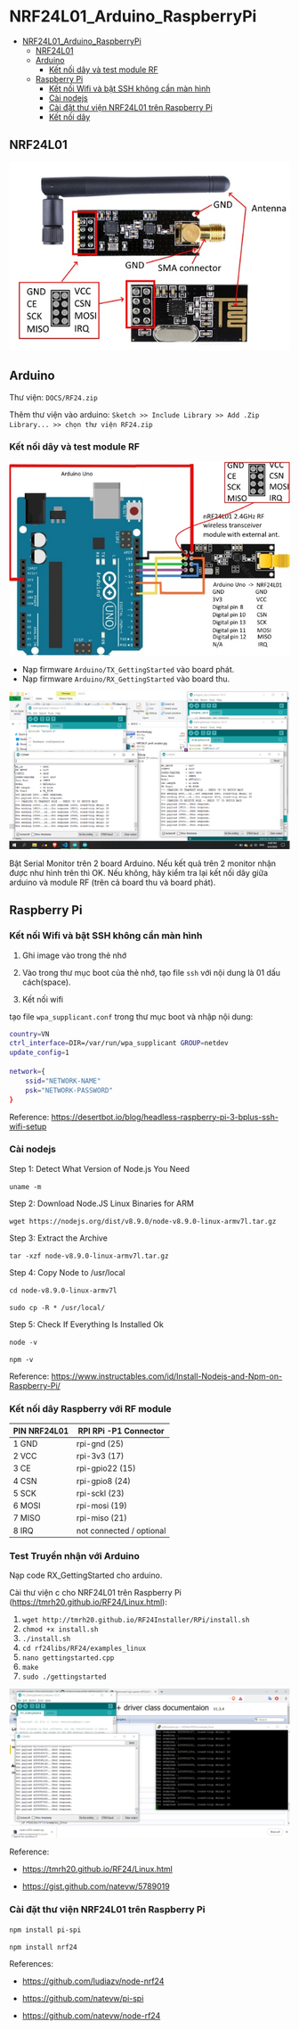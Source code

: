 # NRF24L01_Arduino_RaspberryPi

- [NRF24L01_Arduino_RaspberryPi](#nrf24l01-arduino-raspberrypi)
  * [NRF24L01](#nrf24l01)
  * [Arduino](#arduino)
    + [Kết nối dây và test module RF](#k-t-n-i-d-y-v--test-module-rf)
  * [Raspberry Pi](#raspberry-pi)
    + [Kết nối Wifi và bật SSH không cần màn hình](#k-t-n-i-wifi-v--b-t-ssh-kh-ng-c-n-m-n-h-nh)
    + [Cài nodejs](#c-i-nodejs)
    + [Cài đặt thư viện NRF24L01 trên Raspberry Pi](#c-i---t-th--vi-n-nrf24l01-tr-n-raspberry-pi)
    + [Kết nối dây](#k-t-n-i-d-y)

## NRF24L01

![alt text](DOCS/NRF24L01_pro2_acoptex.jpg)

## Arduino

Thư viện: `DOCS/RF24.zip`

Thêm thư viện vào arduino: `Sketch >> Include Library >> Add .Zip Library... >> chọn thư viện RF24.zip`

### Kết nối dây và test module RF

![alt text](DOCS/NRF24L01_pro6_acoptex.jpg)

- Nạp firmware `Arduino/TX_GettingStarted` vào board phát.
- Nạp firmware `Arduino/RX_GettingStarted` vào board thu.

![alt text](DOCS/getting_started.png)

Bật Serial Monitor trên 2 board Arduino. Nếu kết quả trên 2 monitor nhận được như hình trên thì OK. Nếu không, hãy kiểm tra lại kết nối dây giữa arduino và module RF (trên cả board thu và board phát).

## Raspberry Pi

### Kết nối Wifi và bật SSH không cần màn hình

1. Ghi image vào trong thẻ nhớ

2. Vào trong thư mục boot của thẻ nhớ, tạo file `ssh` với nội dung là 01 dấu cách(space).

3. Kết nối wifi

tạo file `wpa_supplicant.conf` trong thư mục boot và nhập nội dung:

```bash
country=VN
ctrl_interface=DIR=/var/run/wpa_supplicant GROUP=netdev
update_config=1

network={
    ssid="NETWORK-NAME"
    psk="NETWORK-PASSWORD"
}
```

Reference: https://desertbot.io/blog/headless-raspberry-pi-3-bplus-ssh-wifi-setup

### Cài nodejs

Step 1: Detect What Version of Node.js You Need

`uname -m`

Step 2: Download Node.JS Linux Binaries for ARM

`wget https://nodejs.org/dist/v8.9.0/node-v8.9.0-linux-armv7l.tar.gz`

Step 3: Extract the Archive

`tar -xzf node-v8.9.0-linux-armv7l.tar.gz`

Step 4: Copy Node to /usr/local

`cd node-v8.9.0-linux-armv7l`

`sudo cp -R * /usr/local/`

Step 5: Check If Everything Is Installed Ok

 `node -v`

 `npm -v`

Reference: https://www.instructables.com/id/Install-Nodejs-and-Npm-on-Raspberry-Pi/

### Kết nối dây Raspberry với RF module

| PIN	NRF24L01	| RPI	RPi -P1 Connector |
| ------------- | --------------------- |
| 1 GND	       | rpi-gnd	(25) |
| 2 VCC	      | rpi-3v3	(17) |
| 3 CE	       | rpi-gpio22	(15) |
| 4 CSN	       | rpi-gpio8	(24) |
| 5 SCK	       | rpi-sckl	(23) |
| 6 MOSI	     | rpi-mosi	(19) |
| 7 MISO	     | rpi-miso	(21) |
| 8 IRQ		     |  not connected  / optional |

### Test Truyền nhận với Arduino

Nạp code RX_GettingStarted cho arduino.

Cài thư viện c cho NRF24L01 trên Raspberry Pi (https://tmrh20.github.io/RF24/Linux.html):

1. `wget http://tmrh20.github.io/RF24Installer/RPi/install.sh`
2. `chmod +x install.sh`
3. `./install.sh`
4. `cd rf24libs/RF24/examples_linux`
5. `nano gettingstarted.cpp`
6. `make`
7. `sudo ./gettingstarted`

![alt text](DOCS/test_rf_arduino_raspberry.png)

Reference: 

- https://tmrh20.github.io/RF24/Linux.html

- https://gist.github.com/natevw/5789019

### Cài đặt thư viện NRF24L01 trên Raspberry Pi

`npm install pi-spi`

`npm install nrf24`

References:

- https://github.com/ludiazv/node-nrf24

- https://github.com/natevw/pi-spi

- https://github.com/natevw/node-rf24